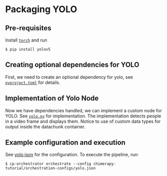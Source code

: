 # Packaging YOLO

## Pre-requisites
Install [`torch`](https://pytorch.org/get-started/locally/) and run
```shell
$ pip install yolov5
```

## Creating optional dependencies for YOLO
First, we need to create an optional dependency for yolo, see [`pyproject.toml`](./chimerapy-tutorial/pyproject.toml) for details.

## Implementation of Yolo Node
Now we have dependencies handled, we can implement a custom node for YOLO. See [`yolo.py`](./chimerapy-tutorial/chimerapy_tutorial/yolo.py) for implementation. The implementation detects people in a video frame and displays them. Notice to use of custom data types for output inside the datachunk container.

## Example configuration and execution
See [yolo.json](./chimerapy-tutorial/orchestration-configs/yolo.json) for the configuration. To execute the pipeline, run:
```shell
$ cp-orchestrator orchestrate --config chimerapy-tutorial/orchestration-configs/yolo.json
```